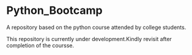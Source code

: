 # Python_Bootcamp
A  repository based on the python course attended by college students.

This repository is currently under development.Kindly revisit after completion of the coursse. 
